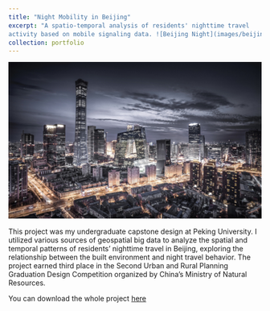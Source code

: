 ```yaml
---
title: "Night Mobility in Beijing"
excerpt: "A spatio-temporal analysis of residents' nighttime travel 
activity based on mobile signaling data. ![Beijing Night](images/beijing_night.png)"
collection: portfolio
---
```


![Beijing Night](images/beijing_night.png)

This project was my undergraduate capstone design at Peking University. I utilized 
various sources of geospatial big data to analyze the spatial and temporal patterns 
of residents’ nighttime travel in Beijing, exploring the relationship between the built 
environment and night travel behavior. The project earned third place in the Second Urban 
and Rural Planning Graduation Design Competition organized by China’s Ministry of Natural 
Resources.

You can download the whole project [here](https://mrdonghang.github.io/_portfolio/night_mobility.pdf)
